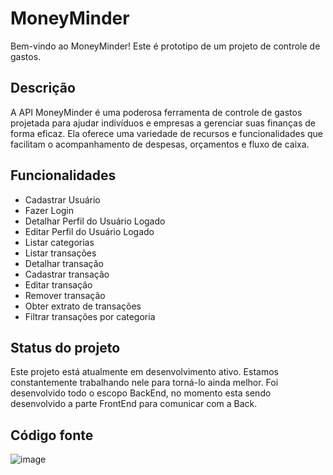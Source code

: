# MoneyMinder

Bem-vindo ao MoneyMinder! Este é prototipo de um projeto de controle de gastos.

## Descrição
A API MoneyMinder é uma poderosa ferramenta de controle de gastos projetada para ajudar indivíduos e empresas a gerenciar suas finanças de forma eficaz. Ela oferece uma variedade de recursos e funcionalidades que facilitam o acompanhamento de despesas, orçamentos e fluxo de caixa.

## Funcionalidades

- Cadastrar Usuário
- Fazer Login
- Detalhar Perfil do Usuário Logado
- Editar Perfil do Usuário Logado
- Listar categorias
- Listar transações
- Detalhar transação
- Cadastrar transação
- Editar transação
- Remover transação
- Obter extrato de transações
- Filtrar transações por categoria

## Status do projeto
Este projeto está atualmente em desenvolvimento ativo. Estamos constantemente trabalhando nele para torná-lo ainda melhor. Foi desenvolvido todo o escopo BackEnd, no momento esta sendo desenvolvido a parte FrontEnd para comunicar com a Back.

## Código fonte
![image](https://github.com/Michee27/MoneyMinder/assets/140012117/b6da8c1b-4055-4a4f-966d-5433063c358a)
